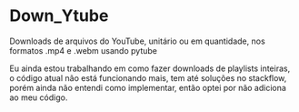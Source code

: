 # Down_Ytube
Downloads de arquivos do YouTube, unitário ou em quantidade, nos formatos .mp4 e .webm usando pytube

Eu ainda estou trabalhando em como fazer downloads de playlists inteiras, o código atual  não está funcionando mais, tem até soluções no stackflow, porém ainda não entendi como implementar, então optei por não adiciona ao meu código.
